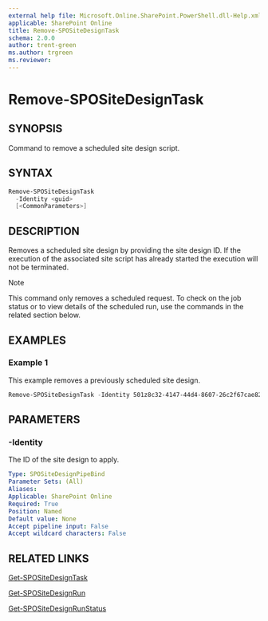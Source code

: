 ```yaml
---
external help file: Microsoft.Online.SharePoint.PowerShell.dll-Help.xml
applicable: SharePoint Online
title: Remove-SPOSiteDesignTask
schema: 2.0.0
author: trent-green
ms.author: trgreen
ms.reviewer:
---
```


# Remove-SPOSiteDesignTask

## SYNOPSIS

Command to remove a scheduled site design script.

## SYNTAX

```powershell
Remove-SPOSiteDesignTask
  -Identity <guid>
  [<CommonParameters>]
```

## DESCRIPTION

Removes a scheduled site design by providing the site design ID. If the execution of the associated site script has already started the execution will not be terminated.

> [!NOTE]
> This command only removes a scheduled request. To check on the job status or to view details of the scheduled run, use the commands in the related section below.

## EXAMPLES

### Example 1

This example removes a previously scheduled site design.

```powershell
Remove-SPOSiteDesignTask -Identity 501z8c32-4147-44d4-8607-26c2f67cae82
```

## PARAMETERS

### -Identity

The ID of the site design to apply.

```yaml
Type: SPOSiteDesignPipeBind
Parameter Sets: (All)
Aliases:
Applicable: SharePoint Online
Required: True
Position: Named
Default value: None
Accept pipeline input: False
Accept wildcard characters: False  
```

## RELATED LINKS

[Get-SPOSiteDesignTask](Get-SPOSiteDesignTask.md)

[Get-SPOSiteDesignRun](Get-SPOSiteDesignRun.md)

[Get-SPOSiteDesignRunStatus](Get-SPOSiteDesignRunStatus.md)
